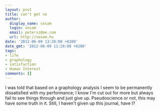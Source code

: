 ```yaml
---
layout: post
title: can't get no
author:
  display_name: sesam
  login: sesam
  email: petersz@me.com
  url: http://sesam.hu
date: '2012-06-09 13:28:08 +0200'
date_gmt: '2012-06-09 11:28:08 +0200'
tags:
- life
- graphology
- satisfaction
- Human Interest
comments: []
---
```


I was told that based on a graphology analysis I seem to be permanently dissatisfied with my performance; I know I'm cut out for more but always fail to see things through and just give up. Pseudoscience or not, this may have some truth in it. Still, I haven't given up this journal, have I?
